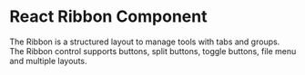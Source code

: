 # React Ribbon Component

The Ribbon is a structured layout to manage tools with tabs and groups. The Ribbon control supports buttons, split buttons, toggle buttons, file menu and multiple layouts.
